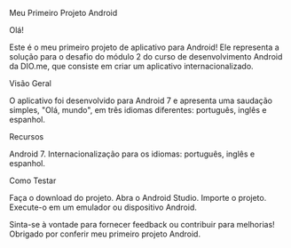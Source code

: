 Meu Primeiro Projeto Android


Olá!

Este é o meu primeiro projeto de aplicativo para Android! Ele representa a solução para o desafio do módulo 2 do curso de desenvolvimento Android da DIO.me, que consiste em criar um aplicativo internacionalizado.

Visão Geral


O aplicativo foi desenvolvido para Android 7 e apresenta uma saudação simples, "Olá, mundo", em três idiomas diferentes: português, inglês e espanhol.

Recursos


  Android 7.
  Internacionalização para os idiomas: português, inglês e espanhol.

Como Testar


  Faça o download do projeto.
  Abra o Android Studio.
  Importe o projeto.
  Execute-o em um emulador ou dispositivo Android.


  
Sinta-se à vontade para fornecer feedback ou contribuir para melhorias! Obrigado por conferir meu primeiro projeto Android.

